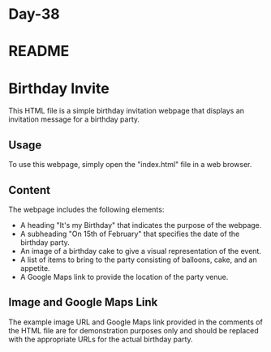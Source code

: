 # Day-38
# README
# Birthday Invite


This  HTML file  is a simple birthday invitation webpage that displays an invitation message for a birthday party.

## Usage

To use this webpage, simply open the "index.html" file in a web browser.

## Content

The webpage includes the following elements:

-   A heading "It's my Birthday" that indicates the purpose of the webpage.
-   A subheading "On 15th of February" that specifies the date of the birthday party.
-   An image of a birthday cake to give a visual representation of the event.
-   A list of items to bring to the party consisting of balloons, cake, and an appetite.
-   A Google Maps link to provide the location of the party venue.

## Image and  Google Maps  Link

The example image URL and  Google Maps link  provided in the comments of the HTML file are for demonstration purposes only and should be replaced with the appropriate URLs for the actual  birthday party.